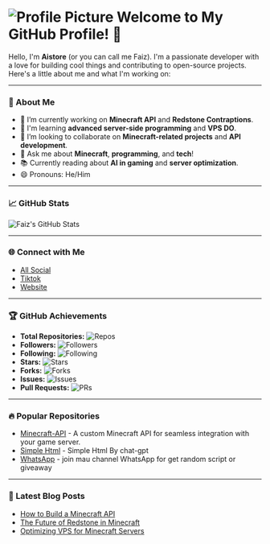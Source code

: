 # ![Profile Picture](https://avatars.githubusercontent.com/u/170622847?v=4&size=128) Welcome to My GitHub Profile! 👋

Hello, I'm **Aistore** (or you can call me Faiz). I'm a passionate developer with a love for building cool things and contributing to open-source projects. Here's a little about me and what I'm working on:

---

### 🚀 About Me

- 🔭 I’m currently working on **Minecraft API** and **Redstone Contraptions**.
- 🌱 I'm learning **advanced server-side programming** and **VPS DO**.
- 👯 I’m looking to collaborate on **Minecraft-related projects** and **API development**.
- 💬 Ask me about **Minecraft**, **programming**, and **tech**!
- 📚 Currently reading about **AI in gaming** and **server optimization**.
- 😄 Pronouns: He/Him

---

### 📈 GitHub Stats

<!-- GitHub stats -->
![Faiz's GitHub Stats](https://github-readme-stats.vercel.app/api?username=aistore0&show_icons=true&count_private=true&theme=radical)

---

### 🌐 Connect with Me

- [All Social](https://cloud.aistore.my.id/sosmed/)
- [Tiktok](https://tiktok.com/@Aistore.my.id)
- [Website](https://cloud.aistore.my.id)

---

### 🏆 GitHub Achievements

- **Total Repositories:** ![Repos](https://img.shields.io/github/repositories/aistore0?style=flat-square)
- **Followers:** ![Followers](https://img.shields.io/github/followers/aistore0?style=flat-square)
- **Following:** ![Following](https://img.shields.io/github/following/aistore0?style=flat-square)
- **Stars:** ![Stars](https://img.shields.io/github/stars/aistore0?style=flat-square)
- **Forks:** ![Forks](https://img.shields.io/github/forks/aistore0?style=flat-square)
- **Issues:** ![Issues](https://img.shields.io/github/issues/aistore0?style=flat-square)
- **Pull Requests:** ![PRs](https://img.shields.io/github/issues-pr/aistore0?style=flat-square)

---

### 🔥 Popular Repositories

- [Minecraft-API](https://api.mcsrvstat.us/3/ip:port) - A custom Minecraft API for seamless integration with your game server.
- [Simple Html](https://github.com/aistore0/aistore0.github.io) - Simple Html By chat-gpt
- [WhatsApp](https://cloud.aistore.my.id/ch/) - join mau channel WhatsApp for get random script or giveaway

---

### 📝 Latest Blog Posts

- [How to Build a Minecraft API](https://your-blog-link.com/how-to-build-a-minecraft-api)
- [The Future of Redstone in Minecraft](https://your-blog-link.com/future-of-redstone)
- [Optimizing VPS for Minecraft Servers](https://your-blog-link.com/optimizing-vps)

